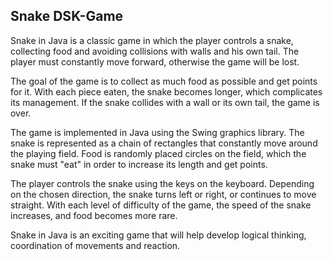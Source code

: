 ## Snake DSK-Game
Snake in Java is a classic game in which the player controls a snake, collecting food and avoiding collisions with walls and his own tail. The player must constantly move forward, otherwise the game will be lost.

The goal of the game is to collect as much food as possible and get points for it. With each piece eaten, the snake becomes longer, which complicates its management. If the snake collides with a wall or its own tail, the game is over.

The game is implemented in Java using the Swing graphics library. The snake is represented as a chain of rectangles that constantly move around the playing field. Food is randomly placed circles on the field, which the snake must "eat" in order to increase its length and get points.

The player controls the snake using the keys on the keyboard. Depending on the chosen direction, the snake turns left or right, or continues to move straight. With each level of difficulty of the game, the speed of the snake increases, and food becomes more rare.

Snake in Java is an exciting game that will help develop logical thinking, coordination of movements and reaction.
